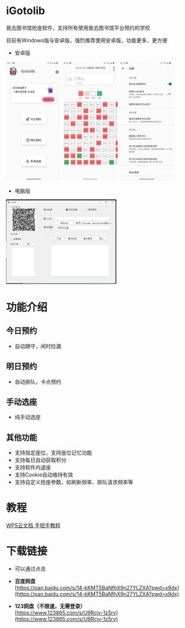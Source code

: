 # iGotolib

我去图书馆抢座软件，支持所有使用我去图书馆平台预约的学校

目前有Windows版与安卓版，强烈推荐使用安卓版，功能更多、更方便

- 安卓版
  
<img src="./readme_image/android1.png" alt="安卓版" width="150"/>  <img src="./readme_image/android2.png" alt="安卓版图2" width="150"/> <img src="./readme_image/android3.png" alt="安卓版图3" width="150"/> 
- 电脑版

<img src="./readme_image/windows.png" alt="电脑版" width="300"/>



# 功能介绍

## 今日预约
- 自动蹲守，闲时捡漏

## 明日预约
- 自动排队，卡点预约

## 手动选座
- 纯手动选座
## 其他功能
- 支持指定座位，支持座位记忆功能
- 支持每日自动获取积分
- 支持软件内退座
- 支持Cookie自动维持有效
- 支持自定义抢座参数，如刷新频率、排队请求频率等

# 教程

[WPS云文档 手把手教程](https://kdocs.cn/l/cs0WC8brESTz)

# 下载链接
- 可以通过点击
- **百度网盘**  
  [https://pan.baidu.com/s/14-kKMT5BaNfhX9n27YLZXA?pwd=x9dx](https://pan.baidu.com/s/14-kKMT5BaNfhX9n27YLZXA?pwd=x9dx)

- **123网盘（不限速，无需登录）**  
  [https://www.123865.com/s/U9Rcjv-1z5rv](https://www.123865.com/s/U9Rcjv-1z5rv)
